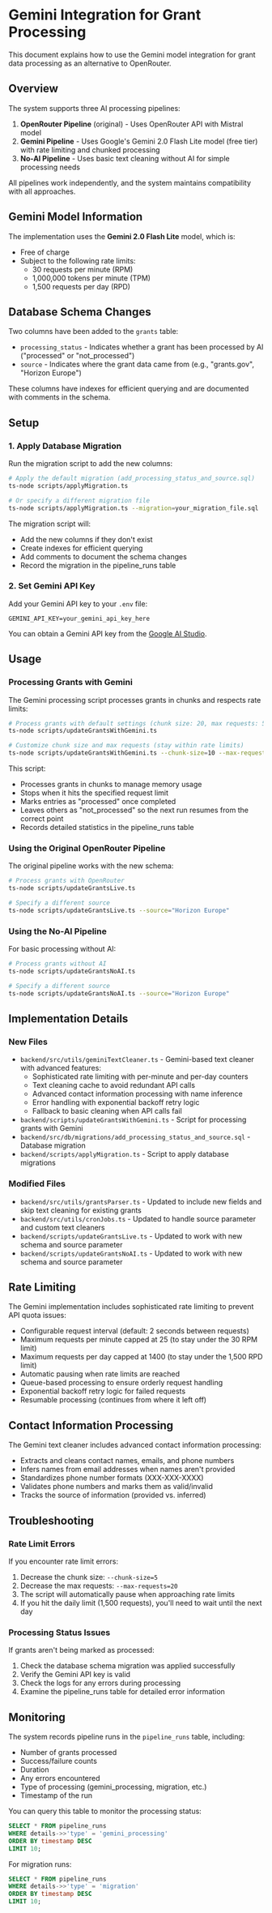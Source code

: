 # Gemini Integration for Grant Processing

This document explains how to use the Gemini model integration for grant data processing as an alternative to OpenRouter.

## Overview

The system supports three AI processing pipelines:

1. **OpenRouter Pipeline** (original) - Uses OpenRouter API with Mistral model
2. **Gemini Pipeline** - Uses Google's Gemini 2.0 Flash Lite model (free tier) with rate limiting and chunked processing
3. **No-AI Pipeline** - Uses basic text cleaning without AI for simple processing needs

All pipelines work independently, and the system maintains compatibility with all approaches.

## Gemini Model Information

The implementation uses the **Gemini 2.0 Flash Lite** model, which is:
- Free of charge
- Subject to the following rate limits:
  - 30 requests per minute (RPM)
  - 1,000,000 tokens per minute (TPM)
  - 1,500 requests per day (RPD)

## Database Schema Changes

Two columns have been added to the `grants` table:

- `processing_status` - Indicates whether a grant has been processed by AI ("processed" or "not_processed")
- `source` - Indicates where the grant data came from (e.g., "grants.gov", "Horizon Europe")

These columns have indexes for efficient querying and are documented with comments in the schema.

## Setup

### 1. Apply Database Migration

Run the migration script to add the new columns:

```bash
# Apply the default migration (add_processing_status_and_source.sql)
ts-node scripts/applyMigration.ts

# Or specify a different migration file
ts-node scripts/applyMigration.ts --migration=your_migration_file.sql
```

The migration script will:
- Add the new columns if they don't exist
- Create indexes for efficient querying
- Add comments to document the schema changes
- Record the migration in the pipeline_runs table

### 2. Set Gemini API Key

Add your Gemini API key to your `.env` file:

```
GEMINI_API_KEY=your_gemini_api_key_here
```

You can obtain a Gemini API key from the [Google AI Studio](https://ai.google.dev/).

## Usage

### Processing Grants with Gemini

The Gemini processing script processes grants in chunks and respects rate limits:

```bash
# Process grants with default settings (chunk size: 20, max requests: 50)
ts-node scripts/updateGrantsWithGemini.ts

# Customize chunk size and max requests (stay within rate limits)
ts-node scripts/updateGrantsWithGemini.ts --chunk-size=10 --max-requests=30
```

This script:
- Processes grants in chunks to manage memory usage
- Stops when it hits the specified request limit
- Marks entries as "processed" once completed
- Leaves others as "not_processed" so the next run resumes from the correct point
- Records detailed statistics in the pipeline_runs table

### Using the Original OpenRouter Pipeline

The original pipeline works with the new schema:

```bash
# Process grants with OpenRouter
ts-node scripts/updateGrantsLive.ts

# Specify a different source
ts-node scripts/updateGrantsLive.ts --source="Horizon Europe"
```

### Using the No-AI Pipeline

For basic processing without AI:

```bash
# Process grants without AI
ts-node scripts/updateGrantsNoAI.ts

# Specify a different source
ts-node scripts/updateGrantsNoAI.ts --source="Horizon Europe"
```

## Implementation Details

### New Files

- `backend/src/utils/geminiTextCleaner.ts` - Gemini-based text cleaner with advanced features:
  - Sophisticated rate limiting with per-minute and per-day counters
  - Text cleaning cache to avoid redundant API calls
  - Advanced contact information processing with name inference
  - Error handling with exponential backoff retry logic
  - Fallback to basic cleaning when API calls fail
- `backend/scripts/updateGrantsWithGemini.ts` - Script for processing grants with Gemini
- `backend/src/db/migrations/add_processing_status_and_source.sql` - Database migration
- `backend/scripts/applyMigration.ts` - Script to apply database migrations

### Modified Files

- `backend/src/utils/grantsParser.ts` - Updated to include new fields and skip text cleaning for existing grants
- `backend/src/utils/cronJobs.ts` - Updated to handle source parameter and custom text cleaners
- `backend/scripts/updateGrantsLive.ts` - Updated to work with new schema and source parameter
- `backend/scripts/updateGrantsNoAI.ts` - Updated to work with new schema and source parameter

## Rate Limiting

The Gemini implementation includes sophisticated rate limiting to prevent API quota issues:

- Configurable request interval (default: 2 seconds between requests)
- Maximum requests per minute capped at 25 (to stay under the 30 RPM limit)
- Maximum requests per day capped at 1400 (to stay under the 1,500 RPD limit)
- Automatic pausing when rate limits are reached
- Queue-based processing to ensure orderly request handling
- Exponential backoff retry logic for failed requests
- Resumable processing (continues from where it left off)

## Contact Information Processing

The Gemini text cleaner includes advanced contact information processing:

- Extracts and cleans contact names, emails, and phone numbers
- Infers names from email addresses when names aren't provided
- Standardizes phone number formats (XXX-XXX-XXXX)
- Validates phone numbers and marks them as valid/invalid
- Tracks the source of information (provided vs. inferred)

## Troubleshooting

### Rate Limit Errors

If you encounter rate limit errors:

1. Decrease the chunk size: `--chunk-size=5`
2. Decrease the max requests: `--max-requests=20`
3. The script will automatically pause when approaching rate limits
4. If you hit the daily limit (1,500 requests), you'll need to wait until the next day

### Processing Status Issues

If grants aren't being marked as processed:

1. Check the database schema migration was applied successfully
2. Verify the Gemini API key is valid
3. Check the logs for any errors during processing
4. Examine the pipeline_runs table for detailed error information

## Monitoring

The system records pipeline runs in the `pipeline_runs` table, including:

- Number of grants processed
- Success/failure counts
- Duration
- Any errors encountered
- Type of processing (gemini_processing, migration, etc.)
- Timestamp of the run

You can query this table to monitor the processing status:

```sql
SELECT * FROM pipeline_runs
WHERE details->>'type' = 'gemini_processing'
ORDER BY timestamp DESC
LIMIT 10;
```

For migration runs:

```sql
SELECT * FROM pipeline_runs
WHERE details->>'type' = 'migration'
ORDER BY timestamp DESC
LIMIT 10;
```